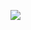 ![](https://64.media.tumblr.com/75395ddc7ea01d73f7a8b7098f6246d5/cccbfa08f7302b17-ba/s540x810/3671be6fee485d0249be977486770110e90d7f71.gifv)

